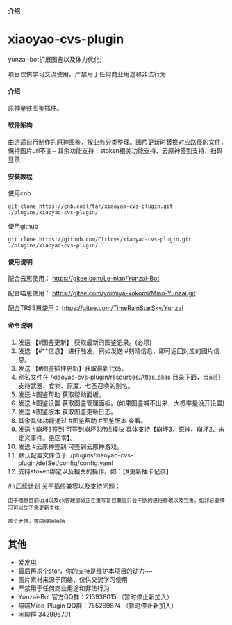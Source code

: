 #### 介绍
# xiaoyao-cvs-plugin

yunzai-bot扩展图鉴以及体力优化; 

项目仅供学习交流使用，严禁用于任何商业用途和非法行为

#### 介绍

原神星铁图鉴插件。

#### 软件架构
由逍遥自行制作的原神图鉴，按业务分类整理。图片更新时替换对应路径的文件，保持图片url不变~
其余功能支持：stoken相关功能支持、云原神签到支持、扫码登录

#### 安装教程
使用cnb
```
git clone https://cnb.cool/tar/xiaoyao-cvs-plugin.git ./plugins/xiaoyao-cvs-plugin/
```
使用github
```
git clone https://github.com/Ctrlcvs/xiaoyao-cvs-plugin.git ./plugins/xiaoyao-cvs-plugin/
```


#### 使用说明
 配合云崽使用： https://gitee.com/Le-niao/Yunzai-Bot
 
 配合喵崽使用： https://gitee.com/yoimiya-kokomi/Miao-Yunzai.git
 
 配合TRSS崽使用： https://gitee.com/TimeRainStarSky/Yunzai
 
#### 命令说明
1. 发送 【#图鉴更新】 获取最新的图鉴记录。(必须)
2. 发送 【#**信息】 进行触发，例如发送 #刻晴信息，即可返回对应的图片信息。
3. 发送 【#图鉴插件更新】获取最新代码。
4. 别名文件在 /xiaoyao-cvs-plugin/resources/Atlas_alias 目录下面，当前只支持武器、食物、原魔、七圣召唤的别名。
6. 发送 #图鉴帮助 获取帮助面板。
7. 发送 #图鉴设置 获取图鉴管理面板。(如果图鉴喊不出来，大概率是没开设置)
8. 发送 #图鉴版本 获取图鉴更新日志。
9. 其余具体功能通过 #图鉴帮助 #图鉴版本 查看。
10. 发送 #崩坏3签到 可签到崩坏3游戏模块 具体支持【崩坏3、原神、崩坏2、未定义事件。绝区零】。
11. 发送 #云原神签到 可签到云原神游戏。
12. 默认配置文件位于 ./plugins/xiaoyao-cvs-plugin/defSet/config/config.yaml
13. 支持stoken绑定以及相关的操作。如：【#更新抽卡记录】

##后续计划
   关于插件兼容以及支持问题：
 
    由于喵崽目前uid以及ck管理部分正在重写盲目兼容只会不断的进行修改以及完善，如非必要情况可以先不急更新主体
    
    画个大饼，等随缘咕咕咕
## 其他
<!---
- 有什么问题、Bug，或有其它建议，欢迎提 [issue](https://github.com/Ctrlcvs/xiaoyao-cvs-plugin/issues)
-->
- [爱发电](https://afdian.net/a/Ctrlcvs)
- 最后再求个star，你的支持是维护本项目的动力~~
- 图片素材来源于网络，仅供交流学习使用
- 严禁用于任何商业用途和非法行为
- Yunzai-Bot 官方QQ群：213938015 （暂时停止新加入）
- 喵喵Miao-Plugin QQ群：755269874 （暂时停止新加入）
- 闲聊群 342996701
